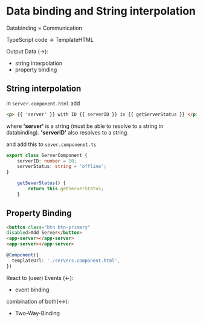 # Data binding and String interpolation

Databinding = Communication

TypeScript code -> TemplateHTML

Output Data (->):
- string interpolation
- property binding


## String interpolation
in ```server.component.html``` add

```html
<p> {{ 'server' }} with ID {{ serverID }} is {{ getServerStatus }} </p>
```

where __'server'__ is a string (must be able to resolve to a string in databinding). __'serverID'__ also resolves to a string.

and add this to ```sever.componenet.ts```

```typescript
export class ServerComponent {
    serverID: number = 10;
    serverStatus: string = 'offline';
}

    getSeverStatus() {
        return this.getServerStatus;
    }
```

## Property Binding
```html
<button class="btn btn-primary"
disabled>Add Server</button>
<app-server></app-server>
<app-server></app-server>
```

```typescript
@Component({
  templateUrl: './servers.component.html',
})
```


React to (user) Events (<-):
- event binding

combination of both(<->):
- Two-Way-Binding 

